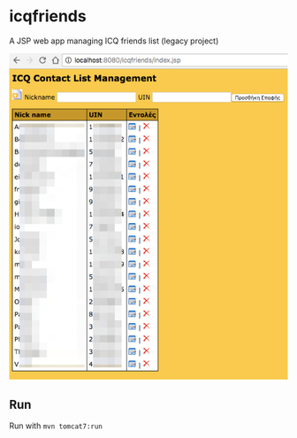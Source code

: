 # icqfriends

A JSP web app managing ICQ friends list (legacy project)

![screenshot](/scrnshot.png?raw=true "Screenshot")

Run
---

Run with `mvn tomcat7:run`
